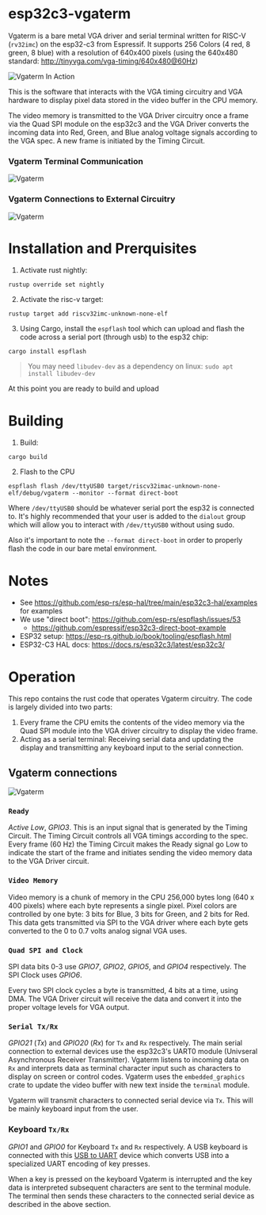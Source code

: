 # esp32c3-vgaterm

Vgaterm is a bare metal VGA driver and serial terminal written for RISC-V (`rv32imc`) on the esp32-c3 from Espressif. It supports 256 Colors (4 red, 8 green, 8 blue) with a resolution of 640x400 pixels (using the 640x480 standard: http://tinyvga.com/vga-timing/640x480@60Hz)

![Vgaterm In Action](images/vgaterm-vga-demo.jpg)

This is the software that interacts with the VGA timing circuitry and VGA hardware to display pixel data stored in the video buffer in the CPU memory.

The video memory is transmitted to the VGA Driver circuitry once a frame via the Quad SPI module on the esp32c3 and the VGA Driver converts the incoming data into Red, Green, and Blue analog voltage signals according to the VGA spec. A new frame is initiated by the Timing Circuit.

### Vgaterm Terminal Communication
![Vgaterm](images/vgaterm-terminal-sequence.drawio.png "Terminal Communication with a Host")

### Vgaterm Connections to External Circuitry
![Vgaterm](images/vgaterm-esp32c3.drawio.png "Vgaterm")

# Installation and Prerquisites

1. Activate rust nightly:

`rustup override set nightly`

2. Activate the risc-v target:

`rustup target add riscv32imc-unknown-none-elf`

3. Using Cargo, install the `espflash` tool which can upload and flash the code across a serial
port (through usb) to the esp32 chip:

`cargo install espflash`

> You may need `libudev-dev` as a dependency on linux: `sudo apt install libudev-dev`

At this point you are ready to build and upload

# Building

1. Build:

`cargo build`

2. Flash to the CPU

`espflash flash /dev/ttyUSB0 target/riscv32imac-unknown-none-elf/debug/vgaterm --monitor --format direct-boot`

Where `/dev/ttyUSB0` should be whatever serial port the esp32 is connected to. It's highly recommended that your user
is added to the `dialout` group which will allow you to interact with `/dev/ttyUSB0` without using sudo.

Also it's important to note the `--format direct-boot` in order to properly flash the code in our bare metal environment.

# Notes
* See https://github.com/esp-rs/esp-hal/tree/main/esp32c3-hal/examples for examples
* We use "direct boot": https://github.com/esp-rs/espflash/issues/53
    * https://github.com/espressif/esp32c3-direct-boot-example
* ESP32 setup: https://esp-rs.github.io/book/tooling/espflash.html
* ESP32-C3 HAL docs: https://docs.rs/esp32c3/latest/esp32c3/


# Operation

This repo contains the rust code that operates Vgaterm circuitry. The code is largely divided into two parts:

1) Every frame the CPU emits the contents of the video memory via the Quad SPI module into the VGA driver circuitry to display the video frame.
2) Acting as a serial terminal: Receiving serial data and updating the display and transmitting any keyboard input to the serial connection.

## Vgaterm connections

![Vgaterm](images/vgaterm-esp32c3.drawio.png)

### `Ready`
_Active Low_, _GPIO3_. This is an input signal that is generated by the Timing Circuit. The Timing Circuit controls all VGA timings according to the spec. Every frame (60 Hz) the Timing Circuit makes the Ready signal go Low to indicate the start of the frame and initiates sending the video memory data to the VGA Driver circuit.

### `Video Memory`
Video memory is a chunk of memory in the CPU 256,000 bytes long (640 x 400 pixels) where each byte represents a single pixel. Pixel colors are controlled by one byte: 3 bits for Blue, 3 bits for Green, and 2 bits for Red. This data gets transmitted via SPI to the VGA driver where each byte gets converted to the 0 to 0.7 volts analog signal VGA uses.

### `Quad SPI and Clock`
SPI data bits 0-3 use _GPIO7_, _GPIO2_, _GPIO5_, and _GPIO4_ respectively. The SPI Clock uses _GPIO6_.

Every two SPI clock cycles a byte is transmitted, 4 bits at a time, using DMA. The VGA Driver circuit will receive the data and convert it into the proper voltage levels for VGA output.

### `Serial Tx/Rx`
_GPIO21_ (_Tx_) and _GPIO20_ (_Rx_) for `Tx` and `Rx` respectively. The main serial connection to external devices use the esp32c3's UART0 module (Univseral Asynchronous Receiver Transmitter). Vgaterm listens to incoming data on `Rx` and interprets data as terminal character input such as characters to display on screen or control codes. Vgaterm uses the `embedded_graphics` crate to update the video buffer with new text inside the `terminal` module.

Vgaterm will transmit characters to connected serial device via `Tx`. This will be mainly keyboard input from the user.

### Keyboard `Tx/Rx`
_GPIO1_ and _GPIO0_ for Keyboard `Tx` and `Rx` respectively. A USB keyboard is connected with this [USB to UART](https://www.tindie.com/products/matzelectronics/ch559-usb-host-to-uart-bridge-module/) device which converts USB into a specialized UART encoding of key presses.

When a key is pressed on the keyboard Vgaterm is interrupted and the key data is interpreted subsequent characters are sent to the terminal module. The terminal then sends these characters to the connected serial device as described in the above section.

